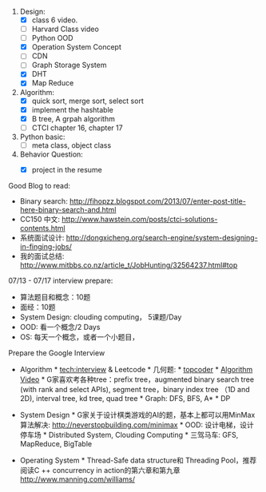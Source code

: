 1. Design:
    * [x] class 6 video. 
    * [ ] Harvard Class video 
    * [ ] Python OOD 
    * [x] Operation System Concept 
    * [ ] CDN
    * [ ] Graph Storage System
    * [x] DHT
    * [x] Map Reduce 

2. Algorithm:
    * [x] quick sort, merge sort, select sort
    * [x] implement the hashtable 
    * [x] B tree, A grpah algorithm 
    * [ ] CTCI chapter 16, chapter 17

3. Python basic:
    * [ ] meta class, object class

4. Behavior Question:
    * [x] project in the resume 



Good Blog to read:

* Binary search: http://fihopzz.blogspot.com/2013/07/enter-post-title-here-binary-search-and.html
* CC150 中文: http://www.hawstein.com/posts/ctci-solutions-contents.html
* 系统面试设计: http://dongxicheng.org/search-engine/system-designing-in-finging-jobs/
* 我的面试总结: http://www.mitbbs.co.nz/article_t/JobHunting/32564237.html#top


07/13 - 07/17 interview prepare:
* 算法题目和概念：10题
* 面经：10题
* System Design: clouding computing， 5课题/Day
* OOD: 看一个概念/2 Days 
* OS: 每天一个概念，或者一个小题目，

Prepare the Google Interview 
* Algorithm 
      * [tech:interview](http://www.fgdsb.com/) & Leetcode 
      * 几何题: 
         * [topcoder](http://help.topcoder.com/data-science/competing-in-algorithm-challenges/algorithm-tutorials/)
         * [Algorithm Video](https://www.youtube.com/watch?v=Igr6yONkpIQ) 
      * G家喜欢考各种tree：prefix tree，augmented binary search tree (with  rank and select APIs), segment tree，binary index tree （1D and 2D),  interval tree, kd tree, quad tree 
      * Graph: DFS, BFS, A*
      * DP

* System Design
      * G家关于设计棋类游戏的AI的题，基本上都可以用MinMax 算法解决: http://neverstopbuilding.com/minimax
      * OOD: 设计电梯，设计停车场
      * Distributed System, Clouding Computing 
      * 三驾马车: GFS, MapReduce, BigTable 

* Operating System
      * Thread-Safe data structure和 Threading Pool，推荐阅读C ++ concurrency in action的第六章和第九章 http://www.manning.com/williams/
